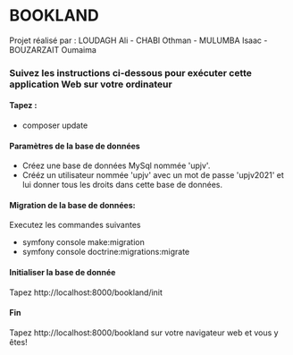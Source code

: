 # BOOKLAND
Projet réalisé par :
LOUDAGH Ali - CHABI Othman - MULUMBA Isaac - BOUZARZAIT Oumaima
### Suivez les instructions ci-dessous pour exécuter cette application Web sur votre ordinateur

#### Tapez : 
* composer update
#### Paramètres de la base de données
* Créez une base de données MySql nommée 'upjv'.
* Crééz un utilisateur nommée 'upjv' avec un mot de passe 'upjv2021' et lui donner tous les droits dans cette base de données.
#### Migration de la base de données:
Executez les commandes suivantes
* symfony console make:migration
* symfony console doctrine:migrations:migrate
#### Initialiser la base de donnée
Tapez http://localhost:8000/bookland/init
#### Fin
Tapez http://localhost:8000/bookland sur votre navigateur web et vous y êtes!
